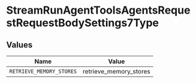 # StreamRunAgentToolsAgentsRequestRequestBodySettings7Type


## Values

| Name                     | Value                    |
| ------------------------ | ------------------------ |
| `RETRIEVE_MEMORY_STORES` | retrieve_memory_stores   |